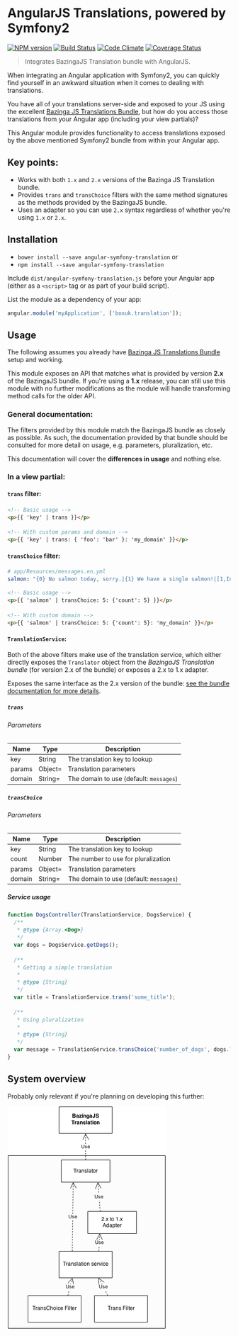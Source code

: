 AngularJS Translations, powered by Symfony2
===========================================
[![NPM version](https://badge.fury.io/js/angular-symfony-translation.png)](https://www.npmjs.org/package/angular-symfony-translation) [![Build Status](https://travis-ci.org/boxuk/angular-symfony-translation.svg)](https://travis-ci.org/boxuk/angular-symfony-translation) [![Code Climate](https://codeclimate.com/github/boxuk/angular-symfony-translation/badges/gpa.svg)](https://codeclimate.com/github/boxuk/angular-symfony-translation) [![Coverage Status](https://img.shields.io/coveralls/boxuk/angular-symfony-translation.svg)](https://coveralls.io/r/boxuk/angular-symfony-translation)

> Integrates BazingaJS Translation bundle with AngularJS.

When integrating an Angular application with Symfony2, you can quickly find
yourself in an awkward situation when it comes to dealing with translations.

You have all of your translations server-side and exposed to your JS using
the excellent [Bazinga JS Translations Bundle](https://github.com/willdurand/BazingaJsTranslationBundle),
but how do you access those translations from your Angular app (including your view
partials)?

This Angular module provides functionality to access translations exposed
by the above mentioned Symfony2 bundle from within your Angular app.

## Key points:

* Works with both `1.x` and `2.x` versions of the Bazinga JS Translation bundle.
* Provides `trans` and `transChoice` filters with the same method signatures as
  the methods provided by the BazingaJS bundle.
* Uses an adapter so you can use `2.x` syntax regardless of whether you're using
  `1.x` or `2.x`.

## Installation

* `bower install --save angular-symfony-translation`
or
* `npm install --save angular-symfony-translation`

Include `dist/angular-symfony-translation.js` before your Angular app
(either as a `<script>` tag or as part of your build script).

List the module as a dependency of your app:

```javascript
angular.module('myApplication', ['boxuk.translation']);
```

## Usage

The following assumes you already have [Bazinga JS Translations Bundle](https://github.com/willdurand/BazingaJsTranslationBundle)
setup and working.

This module exposes an API that matches what is provided by version
**2.x** of the BazingaJS bundle. If you're using a **1.x** release, you can
still use this module with no further modifications as the module will handle
transforming method calls for the older API.

### General documentation:

The filters provided by this module match the BazingaJS bundle as closely as
possible. As such, the documentation provided by that bundle should be consulted
for more detail on usage, e.g. parameters, pluralization, etc.

This documentation will cover the **differences in usage** and nothing else.

### In a view partial:

#### `trans` filter:

```html
<!-- Basic usage -->
<p>{{ 'key' | trans }}</p>

<!-- With custom params and domain -->
<p>{{ 'key' | trans: { 'foo': 'bar' }: 'my_domain' }}</p>
```


#### `transChoice` filter:

```yaml
# app/Resources/messages.en.yml
salmon: "{0} No salmon today, sorry.|{1} We have a single salmon!|[1,Inf] Woah, there's %count% salmon. That's a lot of salmon."
```

```html
<!-- Basic usage -->
<p>{{ 'salmon' | transChoice: 5: {'count': 5} }}</p>

<!-- With custom domain -->
<p>{{ 'salmon' | transChoice: 5: {'count': 5}: 'my_domain' }}</p>
```

#### `TranslationService`:

Both of the above filters make use of the translation service, which either directly exposes the `Translator`
object from the *BazingaJS Translation bundle* (for version 2.x of the bundle) or exposes a 2.x to 1.x adapter.

Exposes the same interface as the 2.x version of the bundle: [see the bundle documentation for more details](https://github.com/willdurand/BazingaJsTranslationBundle/blob/v2.2.0/Resources/doc/index.md#the-js-translator).

##### `trans`

###### Parameters

| Name   | Type    | Description                             |
|--------|---------|-----------------------------------------|
| key    | String  | The translation key to lookup           |
| params | Object= | Translation parameters                  |
| domain | String= | The domain to use (default: `messages`) |

##### `transChoice`

###### Parameters

| Name   | Type    | Description                             |
|--------|---------|-----------------------------------------|
| key    | String  | The translation key to lookup           |
| count  | Number  | The number to use for pluralization     |
| params | Object= | Translation parameters                  |
| domain | String= | The domain to use (default: `messages`) |

##### Service usage

```javascript
function DogsController(TranslationService, DogsService) {
  /**
   * @type {Array.<Dog>}
   */
  var dogs = DogsService.getDogs();
  
  /**
   * Getting a simple translation
   *
   * @type {String}
   */
  var title = TranslationService.trans('some_title');
  
  /**
   * Using pluralization
   *
   * @type {String}
   */
  var message = TranslationService.transChoice('number_of_dogs', dogs.length);
}
```

## System overview

Probably only relevant if you're planning on developing this further:

![System diagram](/docs/system-overview.png)
